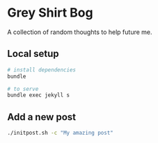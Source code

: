 # Grey Shirt Bog

A collection of random thoughts to help future me.

## Local setup 

```bash
# install dependencies
bundle

# to serve
bundle exec jekyll s
```

## Add a new post 

```bash
./initpost.sh -c "My amazing post"
```